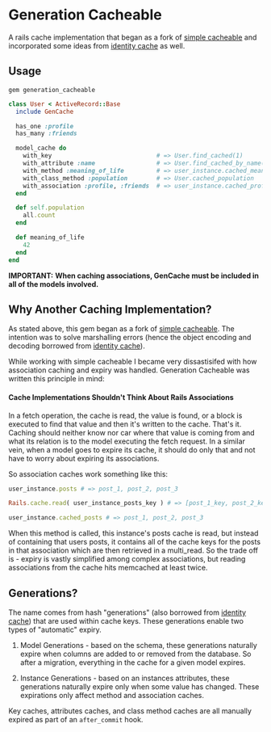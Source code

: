 Generation Cacheable
====================

A rails cache implementation that began as a fork of [simple cacheable](https://github.com/flyerhzm/simple_cacheable) and incorporated some ideas from [identity cache](https://github.com/Shopify/identity_cache) as well. 

Usage
--------

`gem generation_cacheable`

```ruby
class User < ActiveRecord::Base
  include GenCache

  has_one :profile
  has_many :friends

  model_cache do
    with_key                             # => User.find_cached(1)
    with_attribute :name                 # => User.find_cached_by_name("Pathouse")
    with_method :meaning_of_life         # => user_instance.cached_meaning_of_life
    with_class_method :population        # => User.cached_population
    with_association :profile, :friends  # => user_instance.cached_profile  User.cached_friends
  end

  def self.population
    all.count
  end

  def meaning_of_life
    42
  end
end
```

**IMPORTANT:**
**When caching associations, GenCache must be included in all of the models involved.**


Why Another Caching Implementation?
------

As stated above, this gem began as a fork of [simple cacheable](https://github.com/flyerhzm/simple_cacheable). The intention was to solve marshalling errors (hence the object encoding and decoding borrowed from [identity cache](https://github.com/Shopify/identity_cache)).

While working with simple cacheable I became very dissastisifed with how association caching and expiry was handled. Generation Cacheable was written this principle in mind: 

#### Cache Implementations Shouldn't Think About Rails Associations

In a fetch operation, the cache is read, the value is found, or a block is executed to find that value and then it's written to the cache. That's it. Caching should neither know nor car where that value is coming from and what its relation is to the model executing the fetch request.
In a similar vein, when a model goes to expire its cache, it should do only that and not have to worry about expiring its associations. 

So association caches work something like this:

```ruby
user_instance.posts # => post_1, post_2, post_3

Rails.cache.read( user_instance_posts_key ) # => [post_1_key, post_2_key, post_3_key]

user_instance.cached_posts # => post_1, post_2, post_3
```

When this method is called, this instance's posts cache is read, but instead of containing that users posts, it contains all of the cache keys for the posts in that association which are then retrieved in a multi_read.
So the trade off is - expiry is vastly simplified among complex associations, but reading associations from the cache hits memcached at least twice. 

Generations?
------------

The name comes from hash "generations" (also borrowed from [identity cache](https://github.com/Shopify/identity_cache)) that are used within cache keys. These generations enable two types of "automatic" expiry.

1. Model Generations - based on the schema, these generations naturally expire when columns are added to or removed from the database. So after a migration, everything in the cache for a given model expires. 

2. Instance Generations - based on an instances attributes, these generations naturally expire only when some value has changed. These expirations only affect method and association caches.

Key caches, attributes caches, and class method caches are all manually expired as part of an `after_commit` hook. 
